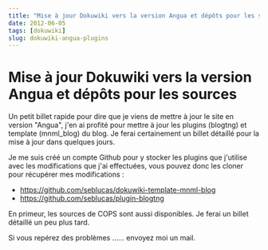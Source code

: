 ```yaml
---
title: "Mise à jour Dokuwiki vers la version Angua et dépôts pour les sources"
date: 2012-06-05
tags: [dokuwiki]
slug: dokuwiki-angua-plugins
---
```

# Mise à jour Dokuwiki vers la version Angua et dépôts pour les sources

Un petit billet rapide pour dire que je viens de mettre à jour le site en version "Angua", j'en ai profité pour mettre à jour les plugins (blogtng) et template (mnml_blog) du blog. Je ferai certainement un billet détaillé pour la mise à jour dans quelques jours.

Je me suis créé un compte Github pour y stocker les plugins que j'utilise avec les modifications que j'ai effectuées, vous pouvez donc les cloner pour récupérer mes modifications :

* https://github.com/seblucas/dokuwiki-template-mnml-blog
* https://github.com/seblucas/plugin-blogtng

En primeur, les sources de COPS sont aussi disponibles. Je ferai un billet détaillé un peu plus tard.

Si vous repérez des problèmes ...... envoyez moi un mail.
